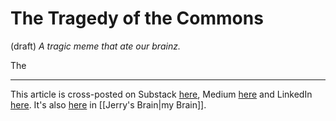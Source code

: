 # The Tragedy of the Commons
 (draft) 
*A tragic meme that ate our brainz.* 

The 

--- 
This article is cross-posted on Substack [here](), Medium [here]() and LinkedIn [here](). It's also [here]() in [[Jerry's Brain|my Brain]]. 